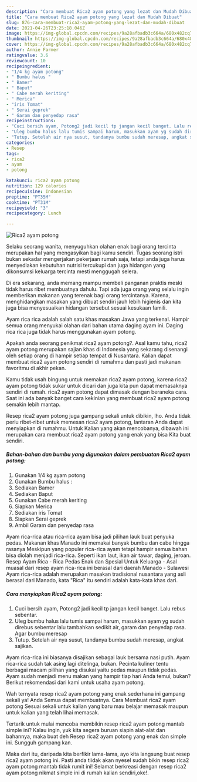 ```yaml
---
description: "Cara membuat Rica2 ayam potong yang lezat dan Mudah Dibuat"
title: "Cara membuat Rica2 ayam potong yang lezat dan Mudah Dibuat"
slug: 876-cara-membuat-rica2-ayam-potong-yang-lezat-dan-mudah-dibuat
date: 2021-04-26T23:25:18.046Z
image: https://img-global.cpcdn.com/recipes/9a28afbadb3c664a/680x482cq70/rica2-ayam-potong-foto-resep-utama.jpg
thumbnail: https://img-global.cpcdn.com/recipes/9a28afbadb3c664a/680x482cq70/rica2-ayam-potong-foto-resep-utama.jpg
cover: https://img-global.cpcdn.com/recipes/9a28afbadb3c664a/680x482cq70/rica2-ayam-potong-foto-resep-utama.jpg
author: Annie Farmer
ratingvalue: 3.6
reviewcount: 10
recipeingredient:
- "1/4 kg ayam potong"
- " Bumbu halus "
- " Bamer"
- " Baput"
- " Cabe merah keriting"
- " Merica"
- "iris Tomat"
- " Serai geprek"
- " Garam dan penyedap rasa"
recipeinstructions:
- "Cuci bersih ayam, Potong2 jadi kecil tp jangan kecil banget. Lalu rebus sebentar."
- "Uleg bumbu halus lalu tumis sampai harum, masukkan ayam yg sudah direbus sebentar lalu tambahkan sedikit air, garam dan penyedap rasa. Agar bumbu meresap"
- "Tutup. Setelah air nya susut, tandanya bumbu sudah meresap, angkat sajikan."
categories:
- Resep
tags:
- rica2
- ayam
- potong

katakunci: rica2 ayam potong 
nutrition: 129 calories
recipecuisine: Indonesian
preptime: "PT35M"
cooktime: "PT31M"
recipeyield: "3"
recipecategory: Lunch

---
```



![Rica2 ayam potong](https://img-global.cpcdn.com/recipes/9a28afbadb3c664a/680x482cq70/rica2-ayam-potong-foto-resep-utama.jpg)

Selaku seorang wanita, menyuguhkan olahan enak bagi orang tercinta merupakan hal yang mengasyikan bagi kamu sendiri. Tugas seorang istri bukan sekadar mengerjakan pekerjaan rumah saja, tetapi anda juga harus menyediakan kebutuhan nutrisi tercukupi dan juga hidangan yang dikonsumsi keluarga tercinta mesti menggugah selera.

Di era  sekarang, anda memang mampu membeli panganan praktis meski tidak harus ribet membuatnya dahulu. Tapi ada juga orang yang selalu ingin memberikan makanan yang terenak bagi orang tercintanya. Karena, menghidangkan masakan yang dibuat sendiri jauh lebih higienis dan kita juga bisa menyesuaikan hidangan tersebut sesuai kesukaan famili. 

Ayam rica rica adalah salah satu khas masakan Jawa yang terkenal. Hampir semua orang menyukai olahan dari bahan utama daging ayam ini. Daging rica rica juga tidak harus menggunakan ayam potong.

Apakah anda seorang penikmat rica2 ayam potong?. Asal kamu tahu, rica2 ayam potong merupakan sajian khas di Indonesia yang sekarang disenangi oleh setiap orang di hampir setiap tempat di Nusantara. Kalian dapat membuat rica2 ayam potong sendiri di rumahmu dan pasti jadi makanan favoritmu di akhir pekan.

Kamu tidak usah bingung untuk memakan rica2 ayam potong, karena rica2 ayam potong tidak sukar untuk dicari dan juga kita pun dapat memasaknya sendiri di rumah. rica2 ayam potong dapat dimasak dengan beraneka cara. Saat ini ada banyak banget cara kekinian yang membuat rica2 ayam potong semakin lebih mantap.

Resep rica2 ayam potong juga gampang sekali untuk dibikin, lho. Anda tidak perlu ribet-ribet untuk memesan rica2 ayam potong, lantaran Anda dapat menyiapkan di rumahmu. Untuk Kalian yang akan mencobanya, dibawah ini merupakan cara membuat rica2 ayam potong yang enak yang bisa Kita buat sendiri.

<!--inarticleads1-->

##### Bahan-bahan dan bumbu yang digunakan dalam pembuatan Rica2 ayam potong:

1. Gunakan 1/4 kg ayam potong
1. Gunakan  Bumbu halus :
1. Sediakan  Bamer
1. Sediakan  Baput
1. Gunakan  Cabe merah keriting
1. Siapkan  Merica
1. Sediakan iris Tomat
1. Siapkan  Serai geprek
1. Ambil  Garam dan penyedap rasa


Ayam rica-rica atau rica-rica ayam bisa jadi pilihan lauk buat penyuka pedas. Makanan khas Manado ini memakai banyak bumbu dan cabe hingga rasanya Meskipun yang populer rica-rica ayam tetapi hampir semua bahan bisa diolah menjadi rica-rica. Seperti ikan laut, ikan air tawar, daging, jeroan. Resep Ayam Rica - Rica Pedas Enak dan Spesial Untuk Keluarga - Asal muasal dari resep ayam rica-rica ini berasal dari daerah Manado - Sulawesi Ayam rica-rica adalah merupakan masakan tradisional nusantara yang asli berasal dari Manado, kata &#34;Rica&#34; itu sendiri adalah kata-kata khas dari. 

<!--inarticleads2-->

##### Cara menyiapkan Rica2 ayam potong:

1. Cuci bersih ayam, Potong2 jadi kecil tp jangan kecil banget. Lalu rebus sebentar.
1. Uleg bumbu halus lalu tumis sampai harum, masukkan ayam yg sudah direbus sebentar lalu tambahkan sedikit air, garam dan penyedap rasa. Agar bumbu meresap
1. Tutup. Setelah air nya susut, tandanya bumbu sudah meresap, angkat sajikan.


Ayam rica-rica ini biasanya disajikan sebagai lauk bersama nasi putih. Ayam rica-rica sudah tak asing lagi ditelinga, bukan. Pecinta kuliner tentu berbagai macam pilihan yang disukai yaitu pedas maupun tidak pedas. Ayam sudah menjadi menu makan yang hampir tiap hari Anda temui, bukan? Berikut rekomendasi dari kami untuk usaha ayam potong. 

Wah ternyata resep rica2 ayam potong yang enak sederhana ini gampang sekali ya! Anda Semua dapat membuatnya. Cara Membuat rica2 ayam potong Sesuai sekali untuk kalian yang baru mau belajar memasak maupun untuk kalian yang telah lihai memasak.

Tertarik untuk mulai mencoba membikin resep rica2 ayam potong mantab simple ini? Kalau ingin, yuk kita segera buruan siapin alat-alat dan bahannya, maka buat deh Resep rica2 ayam potong yang enak dan simple ini. Sungguh gampang kan. 

Maka dari itu, daripada kita berfikir lama-lama, ayo kita langsung buat resep rica2 ayam potong ini. Pasti anda tiidak akan nyesel sudah bikin resep rica2 ayam potong mantab tidak rumit ini! Selamat berkreasi dengan resep rica2 ayam potong nikmat simple ini di rumah kalian sendiri,oke!.


